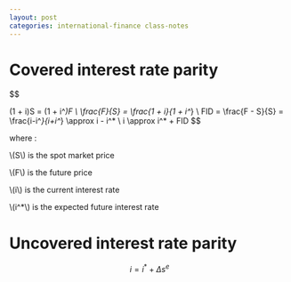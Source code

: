 ```yaml
---
layout: post
categories: international-finance class-notes
---
```


# Covered interest rate parity

$$

(1 + i)S = (1 + i^*)F \\
\frac{F}{S} = \frac{1 + i}{1 + i^*} \\
FID = \frac{F - S}{S} = \frac{i-i^*}{i+i^*} \approx i - i^* \\
i \approx i^* + FID
$$

where :

\\(S\\) is the spot market price

\\(F\\) is the future price

\\(i\\) is the current interest rate

\\(i^*\\) is the expected future interest rate

# Uncovered interest rate parity

$$
i = i^* + \Delta s^e
$$
